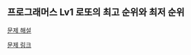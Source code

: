 프로그래머스 Lv1 로또의 최고 순위와 최저 순위
------------

[문제 해설](https://you88.tistory.com/4?category=1089082)

[문제 링크](https://programmers.co.kr/learn/courses/30/lessons/77484)
